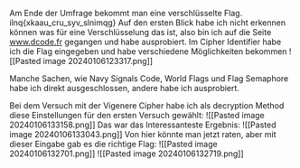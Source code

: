 Am Ende der Umfrage bekommt man eine verschlüsselte Flag.
ilnq{xkaau_cru_syv_slnimqg}
Auf den ersten Blick habe ich nicht erkennen können was für eine Verschlüsselung das ist, also bin ich auf die Seite www.dcode.fr gegangen und habe ausprobiert.
Im Cipher Identifier habe ich die Flag eingegeben und habe verschiedene Möglichkeiten bekommen
![[Pasted image 20240106123317.png]]

Manche Sachen, wie Navy Signals Code, World Flags und Flag Semaphore habe ich direkt ausgeschlossen, andere habe ich ausprobiert.

Bei dem Versuch mit der Vigenere Cipher habe ich als decryption Method diese Einstellungen für den ersten Versuch gewählt:
![[Pasted image 20240106133158.png]]
Das war das Interessanteste Ergebnis:
![[Pasted image 20240106133043.png]]
Von hier könnte man jetzt raten, aber mit dieser Eingabe gab es die richtige Flag:
![[Pasted image 20240106132701.png]]
![[Pasted image 20240106132719.png]]